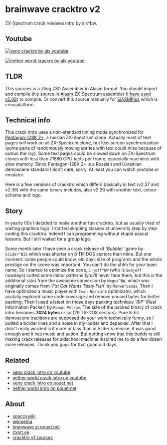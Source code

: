 # brainwave cracktro v2

ZX-Spectrum crack releases intro by alx^bw.

## Youtube

[![xeno crackro by alx youtube](https://img.youtube.com/vi/gigJQwQKBt0/0.jpg)](https://www.youtube.com/watch?v=gigJQwQKBt0 "xeno crackro by alx youtube")

[![nether world crackro by alx youtube](https://img.youtube.com/vi/eH3-0tv6IoI/0.jpg)](https://www.youtube.com/watch?v=eH3-0tv6IoI "nether world crackro by alx youtube")

## TLDR

This sources is a Zilog Z80 Assembler in Alasm format. You should import and compile this source in [Alasm](https://zxart.ee/rus/soft/tool/music/pro-tracker-alasm/qid:365628/) ZX-Spectrum assembler [(I have used v5.08)](https://speccy.info/ALASM) to compile. Or convert this source manually for [SjASMPlus](http://speccy.info/SjASMPlus) which is crossplatform.

## Technical info

This crack intro uses a non-standard timing mode synchronized for [Pentagon-128K 2+](https://speccy.info/Pentagon), a russian ZX-Spectrum clone. Actually most of text pages will work on all ZX-Spectrum clone, but less screen synchronization (some parts of randomously moving sprites with text could miss because of outrun the ray). Some text pages could be slowed down on ZX-Spectrum clones with less than 71680 CPU tacts per frame, especially machines with slow memory. Since Pentagon-128K 2+ is a Russian and Ukrainian demoscene standard I don't care, sorry. At least you can watch youtube or emulator.

Here is a few versions of cracktro which differs basically in text (v2.37 and v2.36) with the same binary includes, also v2.26 with another text, colour scheme and logo.

## Story

In yearly 00s I decided to make another fun cracktro, but as usually tired of waiting graphics logo. I started skipping classes at university step by step coding this cracktro. Indeed I can programming without stupid pascal lessons. But I still waited for a group logo.

Some month later I have seen a crack release of *'Bubbler'* game by `Slider^BIS` which was shorter on 8 TR-DOS sectors than mine. But one moment: some people could know, old days size of programs and the whole prestige on the scene was important. You can't do the shhh for your team name. So I started to optimize the code, `C-jeff^BW` (who is `Seajeff` nowdays) cutted some minor patterns (you'll never hear them, but this is the additional size) from the awesome conversion by `Megus^BW`, which was originally comes from *'Fat Cat Wants Tasty Fish'* by `Manwe^Sands`. Then I have optimized a music player with `Ivan Roshin`'s optimizator, which acutally explored some code coverage and remove unused bytes for better packing. Then I used a latest on those days packing technique *'RIP'* (Real Information Packer) by `Roman Petrov`. The size of the packed binary of crack intro becomes **7424 bytes** or so (29 TR-DOS sectors). Pure 8-bit demoscene traditions are supposed do your work technically funny, so I putted a border lines and a noise in my loader and depacker. After that I didn't really worried is it more or lass than in Slider's release, it was good enough and it has music and action. But getting know that this buddy is still making crack releases for oldschool machine inspired me to do a few dozen more releases. Thank you guys for that good old days.

## Related

- [xeno crack intro on youtube](https://www.youtube.com/watch?v=gigJQwQKBt0)
- [nether world crack intro on youtube](https://www.youtube.com/watch?v=eH3-0tv6IoI)
- [xeno crack intro on pouet.net](https://www.pouet.net/prod.php?which=89860)
- [nether world intro on pouet.net](https://www.pouet.net/prod.php?which=89861)

## About

- [speccywiki](http://speccy.info/Brainwave)
- [wikipedia](https://ru.wikipedia.org/wiki/Brainwave_team)
- [brainwave at pouet.net](https://www.pouet.net/groups.php?which=715)
- [zxart.ee](https://zxart.ee/)
- [cracktro v1 sources](https://github.com/alexanderbazhenoff/brainwave-cracktro-v1)
